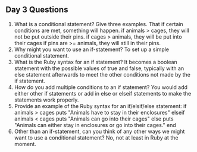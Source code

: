 ## Day 3 Questions

1. What is a conditional statement? Give three examples.
That if certain conditions are met, something will happen.
if animals > cages, they will not be put outside their pins.
if cages > animals, they will be put into their cages
if pins are >= animals, they will still in their pins.
1. Why might you want to use an if-statement?
To set up a simple conditional statement.
1. What is the Ruby syntax for an if statement?
It becomes a boolean statement with the possible values of true and false, typically with an else statement afterwards to meet the other conditions not made by the if statement.
1. How do you add multiple conditions to an if statement?
You would add either other if statements or add in else or elseif statements to make the statements work properly.
1. Provide an example of the Ruby syntax for an if/elsif/else statement:
if animals > cages
  puts "Animals have to stay in their enclosures"
elseif animals < cages
  puts "Animals can go into their cages"
else
  puts "Animals can either stay in enclosures or go into their cages."
end
1. Other than an if-statement, can you think of any other ways we might want to use a conditional statement?
No, not at least in Ruby at the moment.
